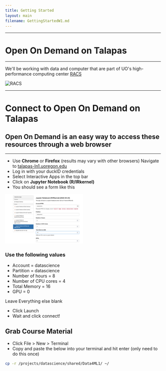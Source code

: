 ```yaml
---
title: Getting Started
layout: main
filename: GettingStartedW1.md
--- 
```


---
# Open On Demand on Talapas
---
We'll be working with data and computer that are part of UO's high-performance computing center [RACS](https://racs.uoregon.edu/)

![RACS](https://racs.uoregon.edu/sites/racs1.uoregon.edu/files/2021-11/Allan_servers29-opt.jpg)


---
# Connect to Open On Demand on Talapas
## Open On Demand is an easy way to access these resources through a web browser
---


* Use **Chrome** or **Firefox** (results may vary with other browsers)
Navigate to [talapas-ln1.uoregon.edu](https://talapas-ln1.uoregon.edu)
* Log in with your duckID credentials
* Select Interactive Apps in the top bar
* Click on **Jupyter Notebook (R/IRkernel)**
* You should see a form like this

<img src="assets/OOD_dsci.png" alt="OOD" width='50%'/>

### Use the following values

* Account = datascience
* Partition = datascience
* Number of hours = 8
* Number of CPU cores = 4
* Total Memory = 16
* GPU = 0

Leave Everything else blank

* Click Launch
* Wait and click connect!


## Grab Course Material
 * Click File > New > Terminal
 * Copy and paste the below into your terminal and hit enter (only need to do this once)
 ```bash
cp -r /projects/datascience/shared/Data4ML1/ ~/
``` 
